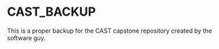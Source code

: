 # CAST_BACKUP
This is a proper backup for the CAST capstone repository created by the software guy.

